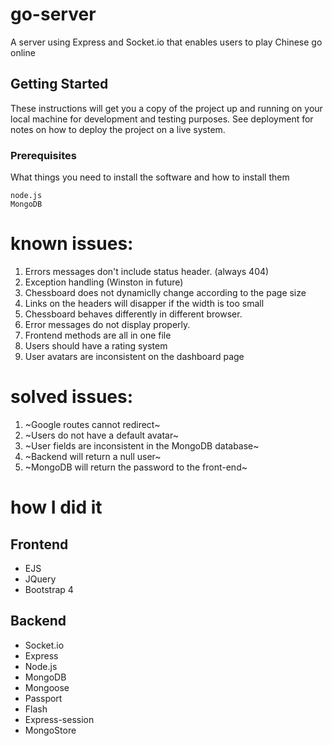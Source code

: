 # go-server

A server using Express and Socket.io that enables users to play Chinese go online 

## Getting Started

These instructions will get you a copy of the project up and running on your local machine for development and testing purposes. See deployment for notes on how to deploy the project on a live system.

### Prerequisites

What things you need to install the software and how to install them

```
node.js
MongoDB
```

# known issues:
1. Errors messages don't include status header. (always 404) 
2. Exception handling (Winston in future)
3. Chessboard does not dynamiclly change according to the page size
4. Links on the headers will disapper if the width is too small
5. Chessboard behaves differently in different browser.
6. Error messages do not display properly.
7. Frontend methods are all in one file
8. Users should have a rating system
9. User avatars are inconsistent on the dashboard page 

# solved issues: 

1. ~Google routes cannot redirect~
2. ~Users do not have a default avatar~
3. ~User fields are inconsistent in the MongoDB database~
4. ~Backend will return a null user~
5. ~MongoDB will return the password to the front-end~

# how I did it
## Frontend

* EJS
* JQuery
* Bootstrap 4

## Backend

* Socket.io
* Express
* Node.js
* MongoDB
* Mongoose
* Passport
* Flash
* Express-session
* MongoStore